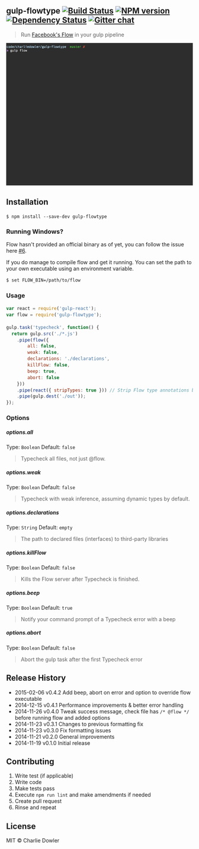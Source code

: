 ## gulp-flowtype [![Build Status][travis-image]][travis-url] [![NPM version][npm-image]][npm-url] [![Dependency Status][depstat-image]][depstat-url] [![Gitter chat][gitter-image]][gitter-url]

> Run [Facebook's Flow](http://flowtype.org/) in your gulp pipeline

![gulp-flowtype example](screencap.gif)

## Installation
```shell
$ npm install --save-dev gulp-flowtype
```

### Running Windows?

Flow hasn't provided an official binary as of yet, you can follow the issue here [#6](https://github.com/facebook/flow/issues/6).

If you do manage to compile flow and get it running. You can set the path to your own executable using an environment variable.

``` sh
$ set FLOW_BIN=/path/to/flow
```

### Usage

```js
var react = require('gulp-react');
var flow = require('gulp-flowtype');

gulp.task('typecheck', function() {
  return gulp.src('./*.js')
    .pipe(flow({
        all: false,
        weak: false,
        declarations: './declarations',
        killFlow: false,
        beep: true,
        abort: false
    }))
    .pipe(react({ stripTypes: true })) // Strip Flow type annotations before compiling
    .pipe(gulp.dest('./out'));
});
```

### Options

##### options.all
Type: `Boolean`
Default: `false`
>Typecheck all files, not just @flow.

##### options.weak
Type: `Boolean`
Default: `false`
>Typecheck with weak inference, assuming dynamic types by default.

##### options.declarations
Type: `String`
Default: `empty`
>The path to declared files (interfaces) to third-party libraries

##### options.killFlow
Type: `Boolean`
Default: `false`
>Kills the Flow server after Typecheck is finished.

##### options.beep
Type: `Boolean`
Default: `true`
>Notify your command prompt of a Typecheck error with a beep

##### options.abort
Type: `Boolean`
Default: `false`
>Abort the gulp task after the first Typecheck error

## Release History
 * 2015-02-06    v0.4.2    Add beep, abort on error and option to override flow executable
 * 2014-12-15    v0.4.1    Performance improvements & better error handling
 * 2014-11-26    v0.4.0    Tweak success message, check file has `/* @flow */` before running flow and added options
 * 2014-11-23    v0.3.1    Changes to previous formatting fix
 * 2014-11-23    v0.3.0    Fix formatting issues
 * 2014-11-21    v0.2.0    General improvements
 * 2014-11-19    v0.1.0    Initial release

## Contributing
1. Write test (if applicable)
2. Write code
3. Make tests pass
4. Execute `npm run lint` and make amendments if needed
5. Create pull request
6. Rinse and repeat

## License

MIT © Charlie Dowler

[travis-url]: http://travis-ci.org/charliedowler/gulp-flowtype
[travis-image]: https://secure.travis-ci.org/charliedowler/gulp-flowtype.png?branch=master

[npm-url]: https://npmjs.org/package/gulp-flowtype
[npm-image]: https://badge.fury.io/js/gulp-flowtype.png

[travis-url]: http://travis-ci.org/charliedowler/gulp-flowtype
[travis-image]: https://secure.travis-ci.org/charliedowler/gulp-flowtype.png?branch=master

[depstat-url]: https://david-dm.org/charliedowler/gulp-flowtype
[depstat-image]: https://david-dm.org/charliedowler/gulp-flowtype.png

[gitter-url]: https://gitter.im/charliedowler/gulp-flowtype
[gitter-image]: https://badges.gitter.im/gitterHQ/gitter.png
